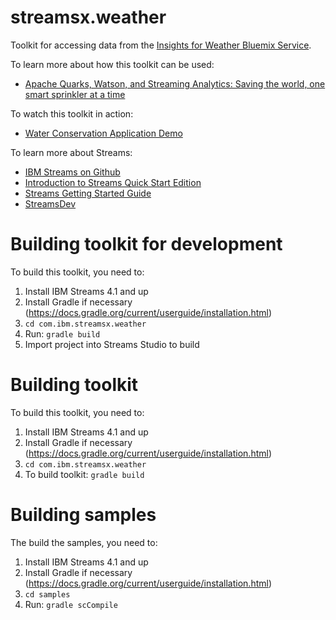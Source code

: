 # streamsx.weather

Toolkit for accessing data from the [Insights for Weather Bluemix Service](https://console.ng.bluemix.net/catalog/services/insights-for-weather).  

To learn more about how this toolkit can be used:

* [Apache Quarks, Watson, and Streaming Analytics: Saving the world, one smart sprinkler at a time](https://developer.ibm.com/bluemix/2016/06/01/better-analytics-with-apache-quarks/)

To watch this toolkit in action:

* [Water Conservation Application Demo](https://www.youtube.com/watch?v=Rvc1CqNJkOA)

To learn more about Streams:

* [IBM Streams on Github](http://ibmstreams.github.io)
* [Introduction to Streams Quick Start Edition](http://ibmstreams.github.io/streamsx.documentation/docs/4.1/qse-intro/)
* [Streams Getting Started Guide](http://ibmstreams.github.io/streamsx.documentation/docs/4.1/qse-getting-started/)
* [StreamsDev](https://developer.ibm.com/streamsdev/)


# Building toolkit for development

To build this toolkit, you need to:

1.  Install IBM Streams 4.1 and up
2.  Install Gradle if necessary (https://docs.gradle.org/current/userguide/installation.html)
3.  `cd com.ibm.streamsx.weather`
4.  Run: `gradle build`
5.  Import project into Streams Studio to build

# Building toolkit
To build this toolkit, you need to:

1.  Install IBM Streams 4.1 and up
2.  Install Gradle if necessary (https://docs.gradle.org/current/userguide/installation.html)
3.  `cd com.ibm.streamsx.weather`
4.  To build toolkit: `gradle build`

# Building samples
The build the samples, you need to:

1.  Install IBM Streams 4.1 and up
2.  Install Gradle if necessary (https://docs.gradle.org/current/userguide/installation.html)
3.  `cd samples`
4.  Run: `gradle scCompile`
